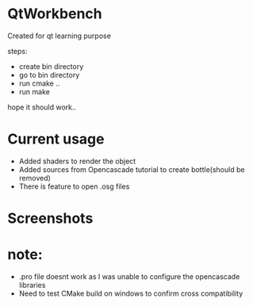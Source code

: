 # QtWorkbench

Created for qt learning purpose

steps:

* create bin directory
* go to bin directory
* run cmake ..
* run make

hope it should work..

# Current usage

* Added shaders to render the object
* Added sources from Opencascade tutorial to create bottle(should be removed)
* There is feature to open .osg files

# Screenshots


# note:

* .pro file doesnt work as I was unable to configure the opencascade libraries
* Need to test CMake build on windows to confirm cross compatibility
